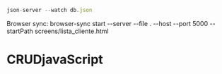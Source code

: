 ```js
json-server --watch db.json
```

Browser sync: browser-sync start --server --file . --host --port 5000 --startPath screens/lista_cliente.html
# CRUDjavaScript
